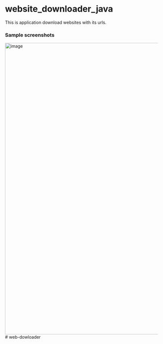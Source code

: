 # website_downloader_java
This is application download websites with its urls.


### Sample screenshots
<img width="960" alt="image" src="https://user-images.githubusercontent.com/73703812/178288189-e823e10c-ff61-4a2d-8f68-ba49b7e60c8c.png">
# web-dowloader
